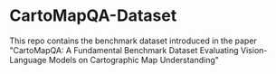 # CartoMapQA-Dataset
This repo contains the benchmark dataset introduced in the paper "CartoMapQA: A Fundamental Benchmark Dataset Evaluating Vision-Language Models on Cartographic Map Understanding"
